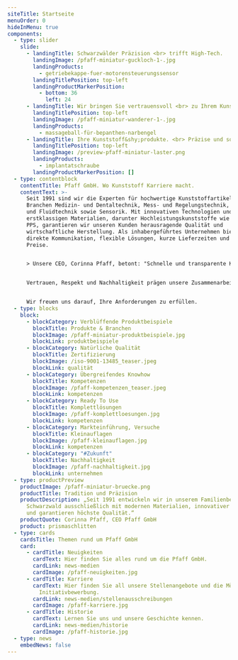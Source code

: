 ```yaml
---
siteTitle: Startseite
menuOrder: 0
hideInMenu: true
components:
  - type: slider
    slide:
      - landingTitle: Schwarzwälder Präzision <br> trifft High-Tech.
        landingImage: /pfaff-miniatur-guckloch-1-.jpg
        landingProducts:
          - getriebekappe-fuer-motorensteuerungssensor
        landingTitlePosition: top-left
        landingProductMarkerPosition:
          - bottom: 36
            left: 24
      - landingTitle: Wir bringen Sie vertrauensvoll <br> zu Ihrem Kunststoffgipfel.
        landingTitlePosition: top-left
        landingImage: /pfaff-miniatur-wanderer-1-.jpg
        landingProducts:
          - massageball-für-bepanthen-narbengel
      - landingTitle: Ihre Kunststoff&shy;produkte. <br> Präzise und sofort einsatzbereit.
        landingTitlePosition: top-left
        landingImage: /preview-pfaff-miniatur-laster.png
        landingProducts:
          - implantatschraube
        landingProductMarkerPosition: []
  - type: contentblock
    contentTitle: Pfaff GmbH. Wo Kunststoff Karriere macht.
    contentText: >-
      Seit 1991 sind wir die Experten für hochwertige Kunststoffartikel in den
      Branchen Medizin- und Dentaltechnik, Mess- und Regelungstechnik, Ventil-
      und Fluidtechnik sowie Sensorik. Mit innovativen Technologien und
      erstklassigen Materialien, darunter Hochleistungskunststoffe wie Peek und
      PPS, garantieren wir unseren Kunden herausragende Qualität und
      wirtschaftliche Herstellung. Als inhabergeführtes Unternehmen bieten wir
      direkte Kommunikation, flexible Lösungen, kurze Lieferzeiten und faire
      Preise.


      > Unsere CEO, Corinna Pfaff, betont: "Schnelle und transparente Kommunikation sowie maßgeschneiderte Lösungen sind unsere Stärken."


      Vertrauen, Respekt und Nachhaltigkeit prägen unsere Zusammenarbeit mit Kunden, Lieferanten und Mitarbeitern. Entdecken Sie unsere Möglichkeiten und kontaktieren Sie uns für langfristige Partnerschaften.


      Wir freuen uns darauf, Ihre Anforderungen zu erfüllen.
  - type: blocks
    block:
      - blockCategory: Verblüffende Produktbeispiele
        blockTitle: Produkte & Branchen
        blockImage: /pfaff-miniatur-produktbeispiele.jpg
        blockLink: produktbeispiele
      - blockCategory: Natürliche Qualität
        blockTitle: Zertifizierung
        blockImage: /iso-9001-13485_teaser.jpeg
        blockLink: qualität
      - blockCategory: Übergreifendes Knowhow
        blockTitle: Kompetenzen
        blockImage: /pfaff-kompetenzen_teaser.jpeg
        blockLink: kompetenzen
      - blockCategory: Ready To Use
        blockTitle: Komplettlösungen
        blockImage: /pfaff-komplettloesungen.jpg
        blockLink: kompetenzen
      - blockCategory: Markteinführung, Versuche
        blockTitle: Kleinauflagen
        blockImage: /pfaff-kleinauflagen.jpg
        blockLink: kompetenzen
      - blockCategory: "#Zukunft"
        blockTitle: Nachhaltigkeit
        blockImage: /pfaff-nachhaltigkeit.jpg
        blockLink: unternehmen
  - type: productPreview
    productImage: /pfaff-miniatur-bruecke.png
    productTitle: Tradition und Präzision
    productDescription: „Seit 1991 entwickeln wir in unserem Familienbetrieb im
      Schwarzwald ausschließlich mit modernen Materialien, innovativer Technik
      und garantieren höchste Qualität.“
    productQuote: Corinna Pfaff, CEO Pfaff GmbH
    product: prismaschlitten
  - type: cards
    cardsTitle: Themen rund um Pfaff GmbH
    card:
      - cardTitle: Neuigkeiten
        cardText: Hier finden Sie alles rund um die Pfaff GmbH.
        cardLink: news-medien
        cardImage: /pfaff-neuigkeiten.jpg
      - cardTitle: Karriere
        cardText: Hier finden Sie all unsere Stellenangebote und die Möglichkeit der
          Initiativbewerbung.
        cardLink: news-medien/stellenausschreibungen
        cardImage: /pfaff-karriere.jpg
      - cardTitle: Historie
        cardText: Lernen Sie uns und unsere Geschichte kennen.
        cardLink: news-medien/historie
        cardImage: /pfaff-historie.jpg
  - type: news
    embedNews: false
---
```

